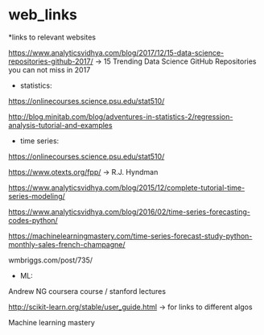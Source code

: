 # web_links
*links to relevant websites


https://www.analyticsvidhya.com/blog/2017/12/15-data-science-repositories-github-2017/  -> 15 Trending Data Science GitHub Repositories you can not miss in 2017



* statistics: 

https://onlinecourses.science.psu.edu/stat510/

http://blog.minitab.com/blog/adventures-in-statistics-2/regression-analysis-tutorial-and-examples



* time series:

https://onlinecourses.science.psu.edu/stat510/

https://www.otexts.org/fpp/     -> R.J. Hyndman

https://www.analyticsvidhya.com/blog/2015/12/complete-tutorial-time-series-modeling/

https://www.analyticsvidhya.com/blog/2016/02/time-series-forecasting-codes-python/

https://machinelearningmastery.com/time-series-forecast-study-python-monthly-sales-french-champagne/

wmbriggs.com/post/735/




* ML:

Andrew NG coursera course / stanford lectures

http://scikit-learn.org/stable/user_guide.html     -> for links to different algos

Machine learning mastery
